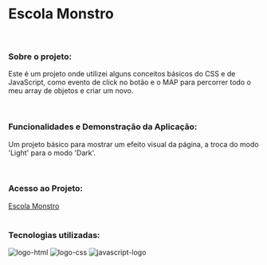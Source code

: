 <h1>Escola Monstro</h1>
<br>

<h3>Sobre o projeto:</h3>
<p> Este é um projeto onde utilizei alguns conceitos básicos do CSS e de JavaScript, como evento de click no botão e o MAP para percorrer todo o meu array de objetos e criar um novo. </p>
<br>
<h3>Funcionalidades e Demonstração da Aplicação:</h3>
<p> Um projeto básico para mostrar um efeito visual da página, a troca do modo 'Light' para o modo 'Dark'.  </p>
<br>
<h3>Acesso ao Projeto:</h3>
<a href="https://robx33.github.io/Escola-Monstro/">Escola Monstro</a>
<br>
<br>
<h3>Tecnologias utilizadas:</h3>
  <img src="https://img.shields.io/badge/HTML5-E34F26?style=for-the-badge&logo=html5&logoColor=white" alt="logo-html" />
  <img src="https://img.shields.io/badge/CSS3-1572B6?style=for-the-badge&logo=css3&logoColor=white" alt="logo-css" />
  <img src="https://img.shields.io/badge/JavaScript-323330?style=for-the-badge&logo=javascript&logoColor=F7DF1E" alt="javascript-logo" />
